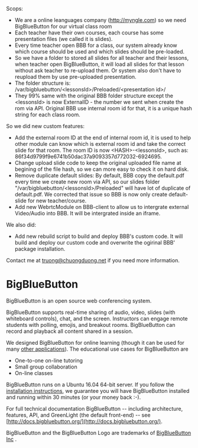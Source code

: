 Scops:
 - We are a online leanguages company (http://myngle.com) so we need BigBlueButton for our virtual class room
 - Each teacher have their own courses, each course has some presentation files (we called it is slides).
 - Every time teacher open BBB for a class, our system already know which course should be used and which slides should be pre-loaded.
 - So we have a folder to stored all slides for all teacher and their lessons, when teacher open BigBlueButton, it will load all slides for that lesson without ask teacher to re-upload them. Or system also don't have to reupload them by use pre-uploaded presentation.
 - The folder structure is: /var/bigbluebutton/&lt;lessonsId&gt;/Preloaded/&lt;presentation id&gt;/
 - They 99% same with the original BBB folder structure except the &lt;lessonsId&gt; is now ExternalID - the number we sent when create the rom via API. Original BBB use internal room id for that, it is a unique hash string for each class room.
 
 So we did new custom features:

- Add the external room ID at the end of internal room id, it is used to help other module can know which is external room id and take the correct slide for that room. The room ID is now &lt;HASH&gt;-&lt;lessonsId&gt;, such as: 86f34d9799f9e6741b50dac37a9093357d772032-6924695.
- Change upload slide code to keep the original uploaded file name at begining of the file hash, so we can more easy to check it on hard disk.
 - Remove duplicate default slides: By default, BBB copy the default.pdf every time we create new room via API, so our slides folder "/var/bigbluebutton/&lt;lessonsId&gt;/Preloaded" will have lot of duplicate of default.pdf. We corrected that issue so BBB is now only create default-slide for new teacher/course.
- Add new WebrtcModule on BBB-client to allow us to intergrate external Video/Audio into BBB. It will be intergrated inside an iframe.
 
 We also did:
- Add new rebuild script to build and deploy BBB's custom code. It will build and deploy our custom code and overwrite the ogirinal BBB' package installation.

Contact me at truong@chuongduong.net if you need more information.

BigBlueButton
=============
BigBlueButton is an open source web conferencing system.  

BigBlueButton supports real-time sharing of audio, video, slides (with whiteboard controls), chat, and the screen.  Instructors can engage remote students with polling, emojis, and breakout rooms.  BigBlueButton can record and playback all content shared in a session.

We designed BigBlueButton for online learning (though it can be used for many [other applications](http://www.c4isrnet.com/story/military-tech/disa/2015/02/11/disa-to-save-12m-defense-collaboration-services/23238997/)).  The educational use cases for BigBlueButton are

  * One-to-one on-line tutoring
  * Small group collaboration 
  * On-line classes

BigBlueButton runs on a Ubuntu 16.04 64-bit server.  If you follow the [installation instructions](http://docs.bigbluebutton.org/install/install.html), we guarantee you will have BigBlueButton installed and running within 30 minutes (or your money back :-).

For full technical documentation BigBlueButton -- including architecture, features, API, and GreenLight (the default front-end) -- see [http://docs.bigbluebutton.org/](http://docs.bigbluebutton.org/).

BigBlueButton and the BigBlueButton Logo are trademarks of [BigBlueButton Inc](http://bigbluebutton.org) .
